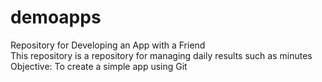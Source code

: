 # demoapps
Repository for Developing an App with a Friend   
This repository is a repository for managing daily results such as minutes   
Objective: To create a simple app using Git
